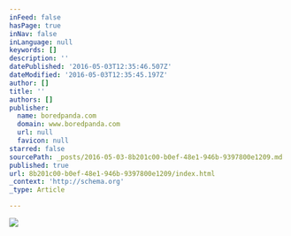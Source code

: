 ```yaml
---
inFeed: false
hasPage: true
inNav: false
inLanguage: null
keywords: []
description: ''
datePublished: '2016-05-03T12:35:46.507Z'
dateModified: '2016-05-03T12:35:45.197Z'
author: []
title: ''
authors: []
publisher:
  name: boredpanda.com
  domain: www.boredpanda.com
  url: null
  favicon: null
starred: false
sourcePath: _posts/2016-05-03-8b201c00-b0ef-48e1-946b-9397800e1209.md
published: true
url: 8b201c00-b0ef-48e1-946b-9397800e1209/index.html
_context: 'http://schema.org'
_type: Article

---
```

![](http://static.boredpanda.com/blog/wp-content/uploads/2015/02/pronounce-wrong-city-name-travel-thillophilia-abhisek-das-20.jpg)
